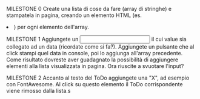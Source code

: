  MILESTONE 0
Create una lista di cose da fare (array di stringhe) e stampatela in pagina, creando un elemento HTML (es. <li>) per ogni elemento dell'array.


MILESTONE 1
Aggiungete un <input> il cui value sia collegato ad un data (ricordate come si fa?).
Aggiungete un pulsante che al click stampi quel data in console, poi lo aggiunga all'array precedente.
Come risultato dovreste aver guadagnato la possibilità di aggiungere elementi alla lista visualizzata in pagina.
Ora riuscite a svuotare l'input? 


 MILESTONE 2
Accanto al testo del ToDo aggiungete una "X", ad esempio con FontAwesome.
Al click su questo elemento il ToDo corrispondente viene rimosso dalla lista.s